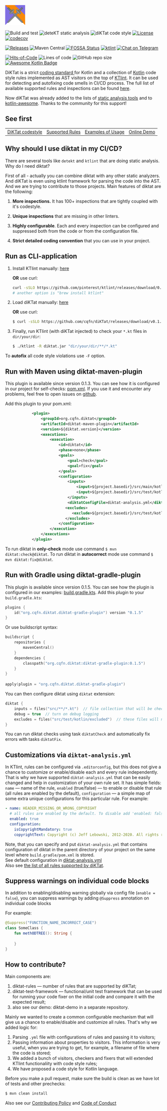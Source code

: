 <img src="/logo.svg" width="64px"/>

![Build and test](https://github.com/cqfn/diKTat/workflows/Build%20and%20test/badge.svg)
![deteKT static analysis](https://github.com/cqfn/diKTat/workflows/Run%20deteKT/badge.svg)
![diKTat code style](https://github.com/cqfn/diKTat/workflows/Run%20diKTat/badge.svg)
[![License](https://img.shields.io/github/license/cqfn/diKtat)](https://github.com/cqfn/diKTat/blob/master/LICENSE)
[![codecov](https://codecov.io/gh/cqfn/diKTat/branch/master/graph/badge.svg)](https://codecov.io/gh/cqfn/diKTat)

[![Releases](https://img.shields.io/github/v/release/cqfn/diKTat)](https://github.com/cqfn/diKTat/releases)
![Maven Central](https://img.shields.io/maven-central/v/org.cqfn.diktat/diktat-rules)
[![FOSSA Status](https://app.fossa.com/api/projects/git%2Bgithub.com%2Fcqfn%2FdiKTat.svg?type=shield)](https://app.fossa.com/projects/git%2Bgithub.com%2Fcqfn%2FdiKTat?ref=badge_shield)
[![ktlint](https://img.shields.io/badge/code%20style-%E2%9D%A4-FF4081.svg)](https://ktlint.github.io/)
[![Chat on Telegram](https://img.shields.io/badge/Chat%20on-Telegram-brightgreen.svg)](https://t.me/joinchat/AAAAAFDg-ipuZFGyBGPPeg)

[![Hits-of-Code](https://hitsofcode.com/github/cqfn/diktat)](https://hitsofcode.com/view/github/cqfn/diktat)
![Lines of code](https://img.shields.io/tokei/lines/github/cqfn/diktat)
![GitHub repo size](https://img.shields.io/github/repo-size/cqfn/diktat)
[![Awesome Kotlin Badge](https://kotlin.link/awesome-kotlin.svg)](https://github.com/KotlinBy/awesome-kotlin)


DiKTat is a strict [coding standard ](info/guide/diktat-coding-convention.md) for Kotlin and a collection of [Kotlin](https://kotlinlang.org/) code style rules implemented
as AST visitors on the top of [KTlint](https://ktlint.github.io/). It can be used for detecting and autofixing code smells in CI/CD process. 
The full list of available supported rules and inspections can be found [here](info/available-rules.md).

Now diKTat was already added to the lists of [static analysis tools](https://github.com/analysis-tools-dev/static-analysis) and to [kotlin-awesome](https://github.com/KotlinBy/awesome-kotlin). Thanks to the community for this support! 

## See first

|  |  |  |  |
| --- | --- | --- | --- |
|[DiKTat codestyle](info/guide/diktat-coding-convention.md)|[Supported Rules](info/available-rules.md) | [Examples of Usage](https://github.com/akuleshov7/diktat-examples) | [Online Demo](https://ktlint-demo.herokuapp.com) |

## Why should I use diktat in my CI/CD?

There are several tools like `detekt` and `ktlint` that are doing static analysis. Why do I need diktat?

First of all - actually you can combine diktat with any other static analyzers. And diKTat is even using ktlint framework for parsing the code into the AST.
And we are trying to contribute to those projects. 
Main features of diktat are the following:

1) **More inspections.** It has 100+ inspections that are tightly coupled with it's codestyle.

2) **Unique inspections** that are missing in other linters.

3) **Highly configurable**. Each and every inspection can be configured and suppressed both from the code or from the configuration file.

4) **Strict detailed coding convention** that you can use in your project.

## Run as CLI-application
1. Install KTlint manually: [here](https://github.com/pinterest/ktlint/releases)

   **OR** use curl:
    ```bash
    curl -sSLO https://github.com/pinterest/ktlint/releases/download/0.39.0/ktlint && chmod a+x ktlint
    # another option is "brew install ktlint"
    ```
   
2. Load diKTat manually: [here](https://github.com/cqfn/diKTat/releases/download/v0.1.5/diktat.jar)

   **OR** use curl:
   ```bash
   $ curl -sSLO https://github.com/cqfn/diKTat/releases/download/v0.1.5/diktat-0.1.5.jar
   ```
   
3. Finally, run KTlint (with diKTat injected) to check your `*.kt` files in `dir/your/dir`:
   ```bash
   $ ./ktlint -R diktat.jar "dir/your/dir/**/*.kt"
   ```

To **autofix** all code style violations use `-F` option.

## Run with Maven using diktat-maven-plugin
This plugin is available since version 0.1.3. You can see how it is configured in our project for self-checks: [pom.xml](pom.xml).
If you use it and encounter any problems, feel free to open issues on [github](https://github.com/cqfn/diktat/issues).

Add this plugin to your pom.xml:
```xml
            <plugin>
                <groupId>org.cqfn.diktat</groupId>
                <artifactId>diktat-maven-plugin</artifactId>
                <version>${diktat.version}</version>
                <executions>
                    <execution>
                        <id>diktat</id>
                        <phase>none</phase>
                        <goals>
                            <goal>check</goal>
                            <goal>fix</goal>
                        </goals>
                        <configuration>
                            <inputs>
                                <input>${project.basedir}/src/main/kotlin</input>
                                <input>${project.basedir}/src/test/kotlin</input>
                            </inputs>
                            <diktatConfigFile>diktat-analysis.yml</diktatConfigFile>
                           <excludes>
                              <exclude>${project.basedir}/src/test/kotlin/excluded</exclude>
                           </excludes>
                        </configuration>
                    </execution>
                </executions>
            </plugin>
```

To run diktat in **only-check** mode use command `$ mvn diktat:check@diktat`.
To run diktat in **autocorrect** mode use command `$ mvn diktat:fix@diktat`.

## Run with Gradle using diktat-gradle-plugin
This plugin is available since version 0.1.5. You can see how the plugin is configured in our examples: [build.gradle.kts](examples/gradle-kotlin-dsl/build.gradle.kts).
Add this plugin to your `build.gradle.kts`:
```kotlin
plugins {
    id("org.cqfn.diktat.diktat-gradle-plugin") version "0.1.5"
}
```

Or use buildscript syntax:
```kotlin
buildscript {
    repositories {
        mavenCentral()
    }
    dependencies {
        classpath("org.cqfn.diktat:diktat-gradle-plugin:0.1.5")
    }
}

apply(plugin = "org.cqfn.diktat.diktat-gradle-plugin")
```

You can then configure diktat using `diktat` extension:
```kotlin
diktat {
    inputs = files("src/**/*.kt")  // file collection that will be checked by diktat
    debug = true  // turn on debug logging
    excludes = files("src/test/kotlin/excluded")  // these files will not be checked by diktat
}
```

You can run diktat checks using task `diktatCheck` and automatically fix errors with tasks `diktatFix`.

## Customizations via `diktat-analysis.yml`

In KTlint, rules can be configured via `.editorconfig`, but
this does not give a chance to customize or enable/disable
each and every rule independently.
That is why we have supported `diktat-analysis.yml` that can be easily
changed and help in customization of your own rule set.
It has simple fields:
`name` — name of the rule,
`enabled` (true/false) — to enable or disable that rule (all rules are enabled by the default),
`configuration` — a simple map of some extra unique configurations for this particular rule.
For example:

```yaml
- name: HEADER_MISSING_OR_WRONG_COPYRIGHT
  # all rules are enabled by the default. To disable add 'enabled: false' to the config.
  enabled: true 
  configuration:
    isCopyrightMandatory: true
    copyrightText: Copyright (c) Jeff Lebowski, 2012-2020. All rights reserved.
```
Note, that you can specify and put `diktat-analysis.yml` that contains configuration of diktat in the parent directory of your project on the same level where `build.gradle/pom.xml` is stored. \
See default configuration in [diktat-analysis.yml](diktat-rules/src/main/resources/diktat-analysis.yml) \
Also see [the list of all rules supported by diKTat](info/available-rules.md).

## Suppress warnings on individual code blocks
In addition to enabling/disabling warning globally via config file (`enable = false`), you can suppress warnings by adding `@Suppress` annotation on individual code blocks

For example:

``` kotlin
@Suppress("FUNCTION_NAME_INCORRECT_CASE")
class SomeClass {
    fun methODTREE(): String {

    }
}
``` 
## How to contribute?

Main components are:
1) diktat-rules — number of rules that are supported by diKTat;
2) diktat-test-framework — functional/unit test framework that can be used for running your code fixer on the initial code and compare it with the expected result;
3) also see our demo: diktat-demo in a separate repository.

Mainly we wanted to create a common configurable mechanism that
will give us a chance to enable/disable and customize all rules.
That's why we added logic for:
1) Parsing `.yml` file with configurations of rules and passing it to visitors;
2) Passing information about properties to visitors.
This information is very useful, when you are trying to get,
for example, a filename of file where the code is stored;
3) We added a bunch of visitors, checkers and fixers that will extended KTlint functionaliity with code style rules;
4) We have proposed a code style for Kotlin language. 

Before you make a pull request, make sure the build is clean as we have lot of tests and other prechecks:

```bash
$ mvn clean install
```

Also see our [Contributing Policy](CONTRIBUTING.md) and [Code of Conduct](CODE_OF_CONDUCT.md)
